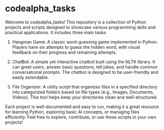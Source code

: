 # codealpha_tasks

Welcome to codealpha_tasks! This repository is a collection of Python projects and scripts designed to showcase various programming skills and practical applications. It includes three main tasks:

1. Hangman Game: A classic word-guessing game implemented in Python. Players have six attempts to guess the hidden word, with visual feedback on their progress and remaining attempts.

2. ChatBot: A simple yet interactive chatbot built using the NLTK library. It can greet users, answer basic questions, tell jokes, and handle common conversational prompts. The chatbot is designed to be user-friendly and easily extendable.

3. File Organizer: A utility script that organizes files in a specified directory into categorized folders based on file types (e.g., Images, Documents, Videos). This tool helps keep your directories clean and well-structured.

Each project is well-documented and easy to run, making it a great resource for learning Python, exploring basic AI concepts, or managing files efficiently. Feel free to explore, contribute, or use these scripts in your own projects!
